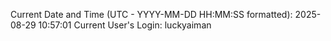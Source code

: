 Current Date and Time (UTC - YYYY-MM-DD HH:MM:SS formatted): 2025-08-29 10:57:01
Current User's Login: luckyaiman
